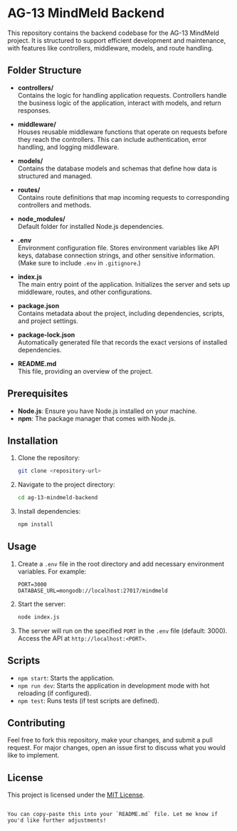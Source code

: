 
# AG-13 MindMeld Backend

This repository contains the backend codebase for the AG-13 MindMeld project. It is structured to support efficient development and maintenance, with features like controllers, middleware, models, and route handling.

## Folder Structure

- **controllers/**  
  Contains the logic for handling application requests. Controllers handle the business logic of the application, interact with models, and return responses.

- **middleware/**  
  Houses reusable middleware functions that operate on requests before they reach the controllers. This can include authentication, error handling, and logging middleware.

- **models/**  
  Contains the database models and schemas that define how data is structured and managed.

- **routes/**  
  Contains route definitions that map incoming requests to corresponding controllers and methods.

- **node_modules/**  
  Default folder for installed Node.js dependencies.

- **.env**  
  Environment configuration file. Stores environment variables like API keys, database connection strings, and other sensitive information. (Make sure to include `.env` in `.gitignore`.)

- **index.js**  
  The main entry point of the application. Initializes the server and sets up middleware, routes, and other configurations.

- **package.json**  
  Contains metadata about the project, including dependencies, scripts, and project settings.

- **package-lock.json**  
  Automatically generated file that records the exact versions of installed dependencies.

- **README.md**  
  This file, providing an overview of the project.

## Prerequisites

- **Node.js**: Ensure you have Node.js installed on your machine.
- **npm**: The package manager that comes with Node.js.

## Installation

1. Clone the repository:
   ```bash
   git clone <repository-url>
   ```
2. Navigate to the project directory:
   ```bash
   cd ag-13-mindmeld-backend
   ```
3. Install dependencies:
   ```bash
   npm install
   ```

## Usage

1. Create a `.env` file in the root directory and add necessary environment variables. For example:
   ```env
   PORT=3000
   DATABASE_URL=mongodb://localhost:27017/mindmeld
   ```

2. Start the server:
   ```bash
   node index.js
   ```

3. The server will run on the specified `PORT` in the `.env` file (default: 3000). Access the API at `http://localhost:<PORT>`.

## Scripts

- `npm start`: Starts the application.
- `npm run dev`: Starts the application in development mode with hot reloading (if configured).
- `npm test`: Runs tests (if test scripts are defined).

## Contributing

Feel free to fork this repository, make your changes, and submit a pull request. For major changes, open an issue first to discuss what you would like to implement.

## License

This project is licensed under the [MIT License](LICENSE).
```

You can copy-paste this into your `README.md` file. Let me know if you'd like further adjustments!
